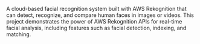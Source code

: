 A cloud-based facial recognition system built with AWS Rekognition that can detect, recognize, and compare human faces in images or videos. This project demonstrates the power of AWS Rekognition APIs for real-time facial analysis, including features such as facial detection, indexing, and matching.  
